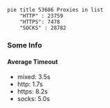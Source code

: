 
```mermaid
pie title 53686 Proxies in list
    "HTTP" : 23759
    "HTTPS": 7478
    "SOCKS" : 28782
```

### Some Info
#### Average Timeout

- mixed: 3.5s
- http: 1.7s
- https: 8.2s
- socks: 5.0s